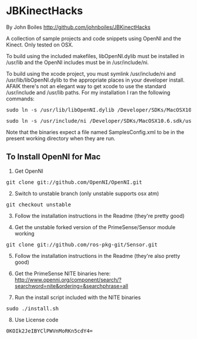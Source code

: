 JBKinectHacks
=============
By John Boiles
http://github.com/johnboiles/JBKinectHacks

A collection of sample projects and code snippets using OpenNI and the Kinect.
Only tested on OSX.

To build using the included makefiles, libOpenNI.dylib must be
installed in /usr/lib and the OpenNI includes must be in /usr/include/ni.

To build using the xcode project, you must symlink /usr/include/ni and
/usr/lib/libOpenNI.dylib to the appropriate places in your developer install.
AFAIK there's not an elegant way to get xcode to use the standard /usr/include
and /usr/lib paths. For my installation I ran the following commands:

<pre>sudo ln -s /usr/lib/libOpenNI.dylib /Developer/SDKs/MacOSX10.6.sdk/usr/lib/libOpenNI.dylib</pre>

<pre>sudo ln -s /usr/include/ni /Developer/SDKs/MacOSX10.6.sdk/usr/include/ni</pre>

Note that the binaries expect a file named SamplesConfig.xml to be in the present working
directory when they are run.

To Install OpenNI for Mac
-------------------------
1.   Get OpenNI

<pre>git clone git://github.com/OpenNI/OpenNI.git</pre>

2.   Switch to unstable branch (only unstable supports osx atm)

<pre>git checkout unstable</pre>

3.   Follow the installation instructions in the Readme (they're pretty good)

4.   Get the unstable forked version of the PrimeSense/Sensor module working

<pre>git clone git://github.com/ros-pkg-git/Sensor.git</pre>

5.   Follow the installation instructions in the Readme (they're also pretty good)

6.   Get the PrimeSense NITE binaries here:
http://www.openni.org/component/search/?searchword=nite&ordering=&searchphrase=all

7.   Run the install script included with the NITE binaries

<pre>sudo ./install.sh</pre>

8.   Use License code

<pre>0KOIk2JeIBYClPWVnMoRKn5cdY4=</pre>
